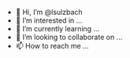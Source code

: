 - 👋 Hi, I’m @lsulzbach
- 👀 I’m interested in ...
- 🌱 I’m currently learning ...
- 💞️ I’m looking to collaborate on ...
- 📫 How to reach me ...

<!---
lsulzbach/lsulzbach is a ✨ special ✨ repository because its `README.md` (this file) appears on your GitHub profile.
You can click the Preview link to take a look at your changes.
--->
